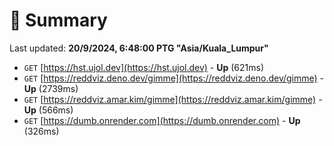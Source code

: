# 📖 Summary
Last updated: **20/9/2024, 6:48:00 PTG "Asia/Kuala_Lumpur"**

- `GET` [https://hst.ujol.dev](https://hst.ujol.dev) - **Up** (621ms)
- `GET` [https://reddviz.deno.dev/gimme](https://reddviz.deno.dev/gimme) - **Up** (2739ms)
- `GET` [https://reddviz.amar.kim/gimme](https://reddviz.amar.kim/gimme) - **Up** (566ms)
- `GET` [https://dumb.onrender.com](https://dumb.onrender.com) - **Up** (326ms)
